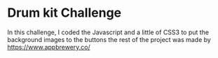 # Drum kit Challenge

In this challenge, I coded the Javascript and a little of CSS3 to put the background images to the buttons
the rest of the project was made by https://www.appbrewery.co/